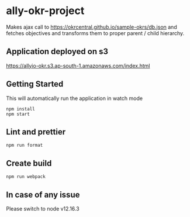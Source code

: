 # ally-okr-project
Makes ajax call to https://okrcentral.github.io/sample-okrs/db.json and fetches objectives
and transforms them to proper parent / child hierarchy.

## Application deployed on s3 
https://allyio-okr.s3.ap-south-1.amazonaws.com/index.html

## Getting Started
This will automatically run the application in watch mode
```
npm install
npm start

```

## Lint and prettier
```
npm run format

```

## Create build
```
npm run webpack

```

## In case of any issue
Please switch to node v12.16.3